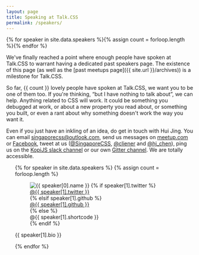 ```yaml
---
layout: page
title: Speaking at Talk.CSS
permalink: /speakers/
---
```

{% for speaker in site.data.speakers %}{% assign count = forloop.length %}{% endfor %}

We've finally reached a point where enough people have spoken at Talk.CSS to warrant having a dedicated past speakers page. The existence of this page (as well as the [past meetups page]({{ site.url }}/archives)) is a milestone for Talk.CSS.

So far, {{ count }} lovely people have spoken at Talk.CSS, we want you to be one of them too. If you're thinking, “but I have nothing to talk about”, we can help. Anything related to CSS will work. It could be something you debugged at work, or about a new property you read about, or something you built, or even a rant about why something doesn't work the way you want it.

Even if you just have an inkling of an idea, do get in touch with Hui Jing. You can email [singaporecss@outlook.com](mailto:singaporecss@outlook.com), send us messages on [meetup.com](https://www.meetup.com/SingaporeCSS) or [Facebook](https://www.facebook.com/SingaporeCSS/), tweet at us ([@SingaporeCSS](https://twitter.com/SingaporeCSS), [@cliener](https://twitter.com/cliener) and [@hj_chen](https://twitter.com/hj_chen)), ping us on the [KopiJS slack channel](https://kopijs.slack.com/) or our own [Gitter channel](https://gitter.im/SingaporeCSS/discussions). We are totally accessible.

<ul class="l-speakers c-speakers">
  {% for speaker in site.data.speakers %}
  {% assign count = forloop.length %}
  <div class="l-speaker c-speaker">
    <figure>
      <img class="c-speaker__img" src="{{ site.url }}/assets/img/speakers/{{ speaker[1].shortcode }}.jpg" srcset="{{ site.url }}/assets/img/speakers/{{ speaker[1].shortcode }}@2x.jpg 2x" alt="{{ speaker[0].name }}"/>
      {% if speaker[1].twitter %}
      <figcaption><a class="c-speaker__link" href="https://twitter.com/{{ speaker[1].twitter }}">@{{ speaker[1].twitter }}</a></figcaption>
      {% elsif speaker[1].github %}
      <figcaption><a class="c-speaker__link" href="https://github.com/{{ speaker[1].github }}">@{{ speaker[1].github }}</a></figcaption>
      {% else %}
      <figcaption><span class="c-speaker__link">@{{ speaker[1].shortcode }}</span></figcaption>
      {% endif %}
    </figure>
    <p class="c-speaker__intro">{{ speaker[1].bio }}</p>
  </div>
  {% endfor %}
</ul>
